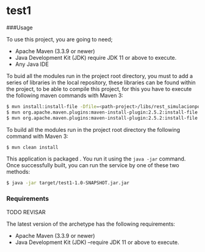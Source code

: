 # test1

###Usage

To use this project, you are going to need;

- Apache Maven (3.3.9 or newer)
- Java Development Kit (JDK) require JDK 11 or above to execute.
- Any Java IDE

To buid all the modules run in the project root directory, you must to add a series of libraries in the local repository, 
these libraries can be found within the project,  to be able to compile this project, for this you have to execute the following maven commands  with Maven 3:

```sh
$ mvn install:install-file -Dfile=<path-project>/libs/rest_simulacionpoliza-2.15.0.jar -DgroupId=es.sanitas.seg.SimulacionPoliza -DartifactId=SimulacionPoliza-services-api -Dversion=2.15 -Dpackaging=jar
$ mvn org.apache.maven.plugins:maven-install-plugin:2.5.2:install-file -Dfile=<path-project>/ws_contratacion-1.2.28.jar
$ mvn org.apache.maven.plugins:maven-install-plugin:2.5.2:install-file -Dfile=<path-path>/scontratacion-1.19.0.jar
```

To build all the modules run in the project root directory the following command with Maven 3:
```sh
$ mvn clean install
```

This application is packaged . You run it using the ```java -jar``` command.
Once successfully built, you can run the service by one of these two methods: 

```sh
$ java -jar target/test1-1.0-SNAPSHOT.jar.jar
```


### Requirements

TODO REVISAR 

The latest version of the archetype has the following requirements:
- Apache Maven (3.3.9 or newer)
- Java Development Kit (JDK) –require JDK 11 or above to execute.

